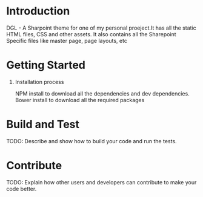 # Introduction 
DGL - A Sharpoint theme for one of my personal proeject.It has all the static HTML files, CSS and other assets. It also contains all the Sharepoint Specific files like master page, page layouts, etc

# Getting Started

1.	Installation process

    NPM install to download all the dependencies and dev dependencies.
    Bower install to download all the required packages


# Build and Test
TODO: Describe and show how to build your code and run the tests. 

# Contribute
TODO: Explain how other users and developers can contribute to make your code better. 


